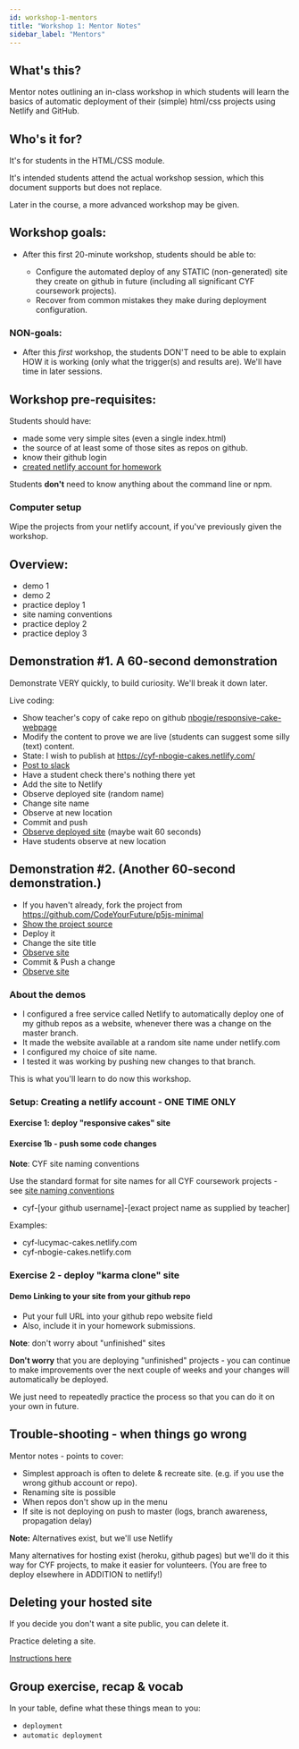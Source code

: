 ```yaml
---
id: workshop-1-mentors
title: "Workshop 1: Mentor Notes"
sidebar_label: "Mentors"
---
```


## What's this?

Mentor notes outlining an in-class workshop in which students will learn the basics of automatic deployment of their (simple) html/css projects using Netlify and GitHub.

## Who's it for?

It's for students in the HTML/CSS module.

It's intended students attend the actual workshop session, which this document supports but does not replace.

Later in the course, a more advanced workshop may be given.

## Workshop goals:

- After this first 20-minute workshop, students should be able to:

  - Configure the automated deploy of any STATIC (non-generated) site they create on github in future (including all significant CYF coursework projects).
  - Recover from common mistakes they make during deployment configuration.

### NON-goals:

- After this _first_ workshop, the students DON'T need to be able to explain HOW it is working (only what the trigger(s) and results are). We'll have time in later sessions.

## Workshop pre-requisites:

Students should have:

- made some very simple sites (even a single index.html)
- the source of at least some of those sites as repos on github.
- know their github login
- [created netlify account for homework](https://classroom.google.com/u/1/c/Mzk3NDA1NjA4MTVa/a/NjA0NjEwMzM1MzRa/submissions/by-status/and-sort-first-name/not-done)

Students **don't** need to know anything about the command line or npm.

### Computer setup

Wipe the projects from your netlify account, if you've previously given the workshop.

## Overview:

- demo 1
- demo 2
- practice deploy 1
- site naming conventions
- practice deploy 2
- practice deploy 3

## Demonstration #1. A 60-second demonstration

Demonstrate VERY quickly, to build curiosity. We'll break it down later.

Live coding:

- Show teacher's copy of cake repo on github [nbogie/responsive-cake-webpage](https://github.com/nbogie/responsive-cake-webpage)
- Modify the content to prove we are live (students can suggest some silly (text) content.
- State: I wish to publish at https://cyf-nbogie-cakes.netlify.com/
- [Post to slack](https://app.slack.com/client/T2H71EFLK/CSE061L6L/thread/CSE061L6L-1581174531.227000)
- Have a student check there's nothing there yet
- Add the site to Netlify
- Observe deployed site (random name)
- Change site name
- Observe at new location
- Commit and push
- [Observe deployed site](https://cyf-nbogie-cakes.netlify.com/) (maybe wait 60 seconds)
- Have students observe at new location

## Demonstration #2. (Another 60-second demonstration.)

- If you haven't already, fork the project from https://github.com/CodeYourFuture/p5js-minimal
- [Show the project source](https://github.com/nbogie/p5js-minimal)
- Deploy it
- Change the site title
- [Observe site](https://cyf-nbogie-p5js.netlify.com/)
- Commit & Push a change
- [Observe site](https://cyf-nbogie-p5js.netlify.com/)

### About the demos

- I configured a free service called Netlify to automatically deploy one of my github repos as a website, whenever there was a change on the master branch.
- It made the website available at a random site name under netlify.com
- I configured my choice of site name.
- I tested it was working by pushing new changes to that branch.

This is what you'll learn to do now this workshop.

### Setup: Creating a netlify account - ONE TIME ONLY

#### Exercise 1: deploy "responsive cakes" site

#### Exercise 1b - push some code changes

**Note**: CYF site naming conventions

Use the standard format for site names for all CYF coursework projects - see [site naming conventions](/workshops/deployment/cyf-site-naming-conventions)

- cyf-[your github username]-[exact project name as supplied by teacher]

Examples:

- cyf-lucymac-cakes.netlify.com
- cyf-nbogie-cakes.netlify.com

### Exercise 2 - deploy "karma clone" site

#### Demo Linking to your site from your github repo

- Put your full URL into your github repo website field
- Also, include it in your homework submissions.

**Note**: don't worry about "unfinished" sites

**Don't worry** that you are deploying "unfinished" projects - you can continue to make improvements over the next couple of weeks and your changes will automatically be deployed.

We just need to repeatedly practice the process so that you can do it on your own in future.

## Trouble-shooting - when things go wrong

Mentor notes - points to cover:

- Simplest approach is often to delete & recreate site. (e.g. if you use the wrong github account or repo).
- Renaming site is possible
- When repos don't show up in the menu
- If site is not deploying on push to master (logs, branch awareness, propagation delay)

**Note:** Alternatives exist, but we'll use Netlify

Many alternatives for hosting exist (heroku, github pages) but we'll do it this way for CYF projects, to make it easier for volunteers. (You are free to deploy elsewhere in ADDITION to netlify!)

## Deleting your hosted site

If you decide you don't want a site public, you can delete it.

Practice deleting a site.

[Instructions here](./cheatsheet)

## Group exercise, recap & vocab

In your table, define what these things mean to you:

- `deployment`
- `automatic deployment`
